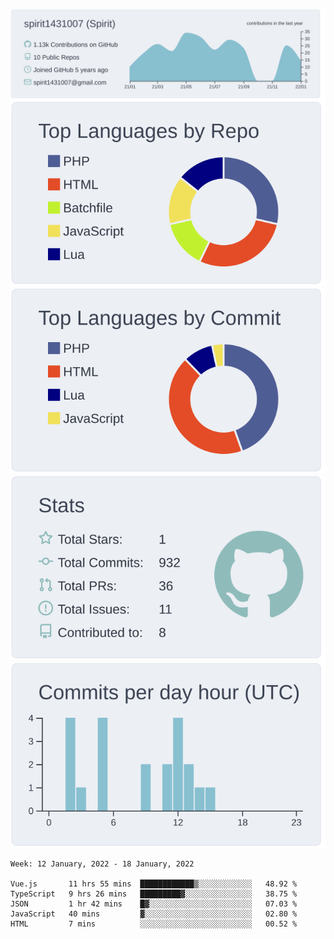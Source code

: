 [![](https://raw.githubusercontent.com/spirit1431007/spirit1431007/master/profile-summary-card-output/nord_bright/0-profile-details.svg)](https://git.io/spiritx)
[![](https://raw.githubusercontent.com/spirit1431007/spirit1431007/master/profile-summary-card-output/nord_bright/1-repos-per-language.svg)](https://git.io/spiritx) [![](https://raw.githubusercontent.com/spirit1431007/spirit1431007/master/profile-summary-card-output/nord_bright/2-most-commit-language.svg)](https://git.io/spiritx)
[![](https://raw.githubusercontent.com/spirit1431007/spirit1431007/master/profile-summary-card-output/nord_bright/3-stats.svg)](https://git.io/spiritx) [![](https://raw.githubusercontent.com/spirit1431007/spirit1431007/master/profile-summary-card-output/nord_bright/4-productive-time.svg)](https://git.io/spiritx)

<!--START_SECTION:waka-->
```text
Week: 12 January, 2022 - 18 January, 2022

Vue.js       11 hrs 55 mins  ████████████▒░░░░░░░░░░░░   48.92 % 
TypeScript   9 hrs 26 mins   █████████▓░░░░░░░░░░░░░░░   38.75 % 
JSON         1 hr 42 mins    █▓░░░░░░░░░░░░░░░░░░░░░░░   07.03 % 
JavaScript   40 mins         ▓░░░░░░░░░░░░░░░░░░░░░░░░   02.80 % 
HTML         7 mins          ░░░░░░░░░░░░░░░░░░░░░░░░░   00.52 % 
```
<!--END_SECTION:waka-->
